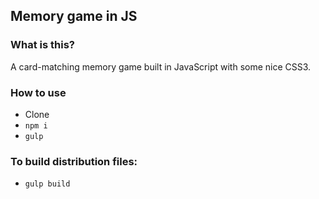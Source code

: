 ## Memory game in JS

### What is this?
A card-matching memory game built in JavaScript with some nice CSS3.

### How to use
* Clone
* `npm i`
* `gulp`

### To build distribution files:
* `gulp build`